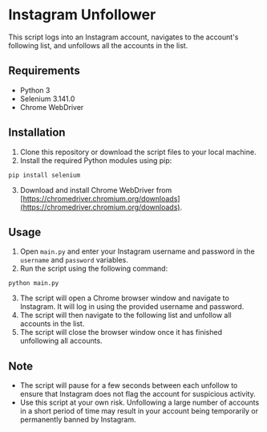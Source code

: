 # Instagram Unfollower

This script logs into an Instagram account, navigates to the account's following list, and unfollows all the accounts in the list.

## Requirements
- Python 3
- Selenium 3.141.0
- Chrome WebDriver

## Installation
1. Clone this repository or download the script files to your local machine.
2. Install the required Python modules using pip: 
```
pip install selenium
```
3. Download and install Chrome WebDriver from [https://chromedriver.chromium.org/downloads](https://chromedriver.chromium.org/downloads).

## Usage
1. Open `main.py` and enter your Instagram username and password in the `username` and `password` variables.
2. Run the script using the following command:
```
python main.py
```
3. The script will open a Chrome browser window and navigate to Instagram. It will log in using the provided username and password.
4. The script will then navigate to the following list and unfollow all accounts in the list.
5. The script will close the browser window once it has finished unfollowing all accounts.

## Note
- The script will pause for a few seconds between each unfollow to ensure that Instagram does not flag the account for suspicious activity.
- Use this script at your own risk. Unfollowing a large number of accounts in a short period of time may result in your account being temporarily or permanently banned by Instagram.
